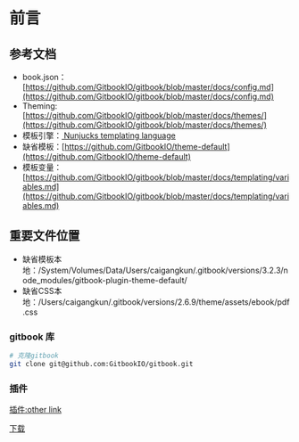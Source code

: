# 前言

## 参考文档

* book.json： [https://github.com/GitbookIO/gitbook/blob/master/docs/config.md](https://github.com/GitbookIO/gitbook/blob/master/docs/config.md)
* Theming: [https://github.com/GitbookIO/gitbook/blob/master/docs/themes/](https://github.com/GitbookIO/gitbook/blob/master/docs/themes/)
* 模板引擎：[ Nunjucks templating language](https://mozilla.github.io/nunjucks/)
* 缺省模板：[https://github.com/GitbookIO/theme-default](https://github.com/GitbookIO/theme-default)
* 模板变量：[https://github.com/GitbookIO/gitbook/blob/master/docs/templating/variables.md](https://github.com/GitbookIO/gitbook/blob/master/docs/templating/variables.md)

## 重要文件位置

* 缺省模板本地：/System/Volumes/Data/Users/caigangkun/.gitbook/versions/3.2.3/node_modules/gitbook-plugin-theme-default/
* 缺省CSS本地：/Users/caigangkun/.gitbook/versions/2.6.9/theme/assets/ebook/pdf.css

### gitbook 库

~~~sh
# 克隆gitbook
git clone git@github.com:GitbookIO/gitbook.git
~~~

### 插件

[插件:other link](https://github.com/MichaelHu/gitbook-plugin-otherlink)

[下载](ref://../pdf/laboratory.pdf)
